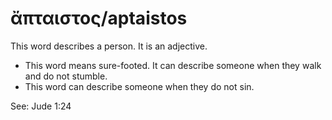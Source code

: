# ἄπταιστος/aptaistos
This word describes a person. It is an adjective.
* This word means sure-footed. It can describe someone when they walk and do not stumble.
* This word can describe someone when they do not sin.

See: Jude 1:24
